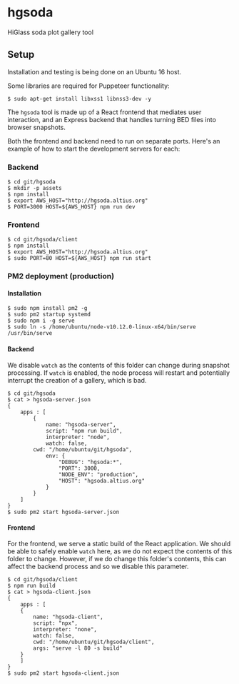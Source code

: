 # hgsoda
HiGlass soda plot gallery tool

## Setup

Installation and testing is being done on an Ubuntu 16 host.

Some libraries are required for Puppeteer functionality:

```
$ sudo apt-get install libxss1 libnss3-dev -y
```

The `hgsoda` tool is made up of a React frontend that mediates user interaction, and an Express backend that handles turning BED files into browser snapshots.

Both the frontend and backend need to run on separate ports. Here's an example of how to start the development servers for each:

### Backend

```
$ cd git/hgsoda
$ mkdir -p assets
$ npm install
$ export AWS_HOST="http://hgsoda.altius.org"
$ PORT=3000 HOST=${AWS_HOST} npm run dev
```

### Frontend

```
$ cd git/hgsoda/client
$ npm install
$ export AWS_HOST="http://hgsoda.altius.org"
$ sudo PORT=80 HOST=${AWS_HOST} npm run start
```

### PM2 deployment (production)

#### Installation

```
$ sudo npm install pm2 -g
$ sudo pm2 startup systemd
$ sudo npm i -g serve
$ sudo ln -s /home/ubuntu/node-v10.12.0-linux-x64/bin/serve /usr/bin/serve
```

#### Backend

We disable `watch` as the contents of this folder can change during snapshot processing. If `watch` is enabled, the node process will restart and potentially interrupt the creation of a gallery, which is bad.

```
$ cd git/hgsoda
$ cat > hgsoda-server.json
{
    apps : [
        {
            name: "hgsoda-server",
            script: "npm run build",
            interpreter: "node",
            watch: false,
	    cwd: "/home/ubuntu/git/hgsoda",
            env: {
                "DEBUG": "hgsoda:*",
                "PORT": 3000,
                "NODE_ENV": "production",
                "HOST": "hgsoda.altius.org"
            }
        }
    ]
}
$ sudo pm2 start hgsoda-server.json
```

#### Frontend

For the frontend, we serve a static build of the React application. We should be able to safely enable `watch` here, as we do not expect the contents of this folder to change. However, if we do change this folder's contents, this can affect the backend process and so we disable this parameter.

```
$ cd git/hgsoda/client
$ npm run build
$ cat > hgsoda-client.json
{
    apps : [
	{
	    name: "hgsoda-client",
	    script: "npx",
	    interpreter: "none",
	    watch: false,
	    cwd: "/home/ubuntu/git/hgsoda/client",
	    args: "serve -l 80 -s build"
	}
    ]
}
$ sudo pm2 start hgsoda-client.json
```
